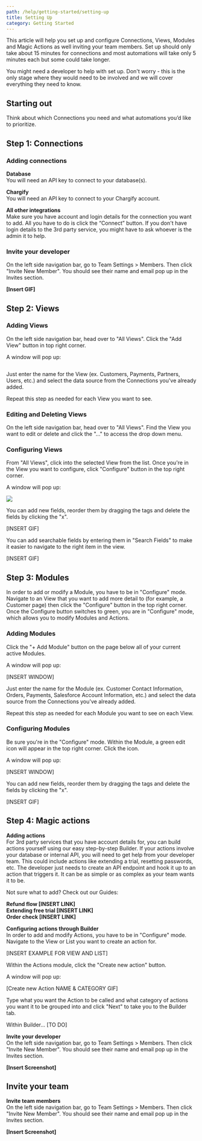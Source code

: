 ```yaml
---
path: /help/getting-started/setting-up
title: Setting Up
category: Getting Started
---
```

This article will help you set up and configure Connections, Views, Modules and Magic Actions as well inviting your team members. Set up should only take about 15 minutes for connections and most automations will take only 5 minutes each but some could take longer.

You might need a developer to help with set up. Don't worry - this is the only stage where they would need to be involved and we will cover everything they need to know.

## Starting out

Think about which Connections you need and what automations you’d like to prioritize.

## Step 1: Connections

### Adding connections

**Database**\
You will need an API key to connect to your database(s).

**Chargify**\
You will need an API key to connect to your Chargify account.

**All other integrations**\
Make sure you have account and login details for the connection you want to add. All you have to do is click the “Connect” button. If you don't have login details to the 3rd party service, you might have to ask whoever is the admin it to help.

### Invite your developer

On the left side navigation bar, go to Team Settings > Members. Then click "Invite New Member". You should see their name and email pop up in the Invites section.

**\[Insert GIF]**

## Step 2: Views

### Adding Views

On the left side navigation bar, head over to "All Views". Click the "Add View" button in top right corner.

A window will pop up:

![]()


Just enter the name for the View (ex. Customers, Payments, Partners, Users, etc.) and select the data source from the Connections you've already added.

Repeat this step as needed for each View you want to see.

### Editing and Deleting Views

On the left side navigation bar, head over to "All Views". Find the View you want to edit or delete and click the "..." to access the drop down menu.

### Configuring Views

From "All Views", click into the selected View from the list. Once you're in the View you want to configure, click "Configure" button in the top right corner.

A window will pop up:

![](/assets/screen-shot-2018-07-09-at-3.05.57-pm.png)

You can add new fields, reorder them by dragging the tags and delete the fields by clicking the "x".

\[INSERT GIF]

You can add searchable fields by entering them in "Search Fields" to make it easier to navigate to the right item in the view.

\[INSERT GIF]

## Step 3: Modules

In order to add or modify a Module, you have to be in "Configure" mode. Navigate to an View that you want to add more detail to (for example, a Customer page) then click the "Configure" button in the top right corner. Once the Configure button switches to green, you are in "Configure" mode, which allows you to modify Modules and Actions.

### Adding Modules

Click the "+ Add Module" button on the page below all of your current active Modules.

A window will pop up:

\[INSERT WINDOW]

Just enter the name for the Module (ex. Customer Contact Information, Orders, Payments, Salesforce Account Information, etc.) and select the data source from the Connections you've already added.

Repeat this step as needed for each Module you want to see on each View.

### Configuring Modules

Be sure you're in the "Configure" mode. Within the Module, a green edit icon will appear in the top right corner. Click the icon.

A window will pop up:

\[INSERT WINDOW]

You can add new fields, reorder them by dragging the tags and delete the fields by clicking the "x".

\[INSERT GIF]

## Step 4: Magic actions

**Adding actions**\
For 3rd party services that you have account details for, you can build actions yourself using our easy step-by-step Builder. If your actions involve your database or internal API, you will need to get help from your developer team. This could include actions like extending a trial, resetting passwords, etc. The developer just needs to create an API endpoint and hook it up to an action that triggers it. It can be as simple or as complex as your team wants it to be.

Not sure what to add? Check out our Guides:

**Refund flow \[INSERT LINK]**\
**Extending free trial \[INSERT LINK]**\
**Order check \[INSERT LINK]**

**Configuring actions through Builder**\
In order to add and modify Actions, you have to be in "Configure" mode. Navigate to the View or List you want to create an action for.

\[INSERT EXAMPLE FOR VIEW AND LIST]

Within the Actions module, click the "Create new action" button.

A window will pop up:

\[Create new Action NAME & CATEGORY GIF]

Type what you want the Action to be called and what category of actions you want it to be grouped into and click "Next" to take you to the Builder tab.

Within Builder...
\[TO DO]

**Invite your developer**\
On the left side navigation bar, go to Team Settings > Members. Then click "Invite New Member". You should see their name and email pop up in the Invites section.

**\[Insert Screenshot]**

## Invite your team

**Invite team members**\
On the left side navigation bar, go to Team Settings > Members. Then click "Invite New Member". You should see their name and email pop up in the Invites section.

**\[Insert Screenshot]**
